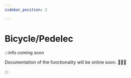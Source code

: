 ```yaml
---
sidebar_position: 2

---
```


# Bicycle/Pedelec

:::info coming soon

Documentation of the functionality will be online soon. 🧑🏻‍💻

:::
